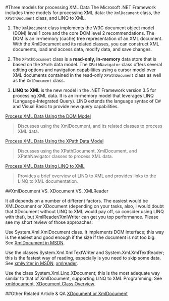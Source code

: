 


#Three models for processing XML Data
The Microsoft .NET Framework includes three models for processing XML data: the `XmlDocument` class, the `XPathDocument` class, and LINQ to XML.


1. The `XmlDocument` class implements the W3C document object model (DOM) level 1 core and the core DOM level 2 recommendations. The DOM is an in-memory (cache) tree representation of an XML document. With the XmlDocument and its related classes, you can construct XML documents, load and access data, modify data, and save changes.

2. The `XPathDocument` class is a **read-only, in-memory** data store that is based on the `XPath` data model. The `XPathNavigator` class offers several editing options and navigation capabilities using a cursor model over XML documents contained in the read-only `XPathDocument` class as well as the `XmlDocument` class.

3. **LINQ to XML** is the new model in the .NET Framework version 3.5 for processing XML data. It is an in-memory model that leverages LINQ (Language-Integrated Query). LINQ extends the language syntax of C# and Visual Basic to provide new query capabilities.

[Process XML Data Using the DOM Model](https://msdn.microsoft.com/library/t058x2df(v=vs.110).aspx)
>Discusses using the XmlDocument, and its related classes to process XML data.

[Process XML Data Using the XPath Data Model](https://msdn.microsoft.com/library/87274khy(v=vs.110).aspx)
>Discusses using the XPathDocument, XmlDocument, and XPathNavigator classes to process XML data.

[Process XML Data Using LINQ to XML](https://msdn.microsoft.com/zh-cn/library/bb669128(v=vs.110).aspx)
>Provides a brief overview of LINQ to XML and provides links to the LINQ to XML documentation.



##XmlDocument VS. XDocument VS. XMLReader

It all depends on a number of different factors. The easiest would be XMLDocument or XDocument (depending on your tasks, also, I would doubt that XDocument without LINQ to XML would pay off, so consider using LINQ with that), but XmlReader/XmlWriter can get you top performance. Please see my short review of those approaches:

Use System.Xml.XmlDocument class. It implements DOM interface; this way is the easiest and good enough if the size if the document is not too big.
See [XmlDocument in MSDN](http://msdn.microsoft.com/en-us/library/system.xml.xmldocument.aspx).

Use the classes System.Xml.XmlTextWriter and System.Xml.XmlTextReader; this is the fastest way of reading, especially is you need to skip some data.
See [xmlwriter in MSDN](http://msdn.microsoft.com/en-us/library/system.xml.xmlwriter.aspx), [xmlreader](http://msdn.microsoft.com/en-us/library/system.xml.xmlreader.aspx).

Use the class System.Xml.Linq.XDocument; this is the most adequate way similar to that of XmlDocument, supporting LINQ to XML Programming.
See [xmldocument](http://msdn.microsoft.com/en-us/library/system.xml.xmldocument.aspx), [XDocument Class Overview](http://msdn.microsoft.com/en-us/library/bb387063.aspx). 

##Other Related Article & QA
[XDocument or XmlDocument](https://stackoverflow.com/questions/1542073/xdocument-or-xmldocument) 

  
 
